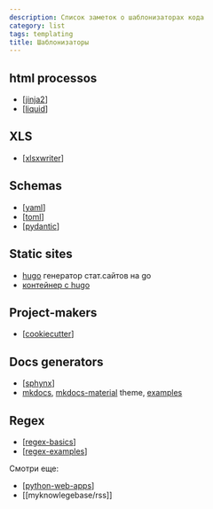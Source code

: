 ```yaml
---
description: Список заметок о шаблонизаторах кода
category: list
tags: templating
title: Шаблонизаторы
---
```

## html processos

- [[jinja2]]
- [[liquid]]

## XLS

- [[xlsxwriter]]

## Schemas

- [[yaml]]
- [[toml]]
- [[pydantic]]

## Static sites

- [hugo](https://gohugo.io/) генератор стат.сайтов на go
- [контейнер с hugo](https://hub.docker.com/r/klakegg/hugo/)

## Project-makers

- [[cookiecutter]]

## Docs generators

- [[sphynx]]
- [mkdocs](https://github.com/mkdocs/mkdocs), [mkdocs-material](https://github.com/squidfunk/mkdocs-material) theme, [examples](https://squidfunk.github.io/mkdocs-material/)

## Regex

- [[regex-basics]]
- [[regex-examples]]

Смотри еще:

- [[python-web-apps]]
- [[myknowlegebase/rss]]

[//begin]: # "Autogenerated link references for markdown compatibility"
[jinja2]: ../notes/jinja2 "Jinja2 python"
[liquid]: ../notes/liquid "Liquid"
[xlsxwriter]: ../notes/xlsxwriter "Пакет для создания xlsx файлов на python. xlswxriter"
[yaml]: ../notes/yaml "Yaml"
[toml]: ../notes/toml "Toml"
[pydantic]: ../notes/pydantic "Pydantic"
[cookiecutter]: ../notes/cookiecutter "Cookiecutter python"
[sphynx]: ../notes/sphynx "sphynx templates"
[regex-basics]: ../notes/regex-basics "Основы регулярных выражений"
[regex-examples]: ../notes/regex-examples "Примеры использования модуля re в python"
[python-web-apps]: ../notes/python-web-apps "Pyhon web app"
[//end]: # "Autogenerated link references"